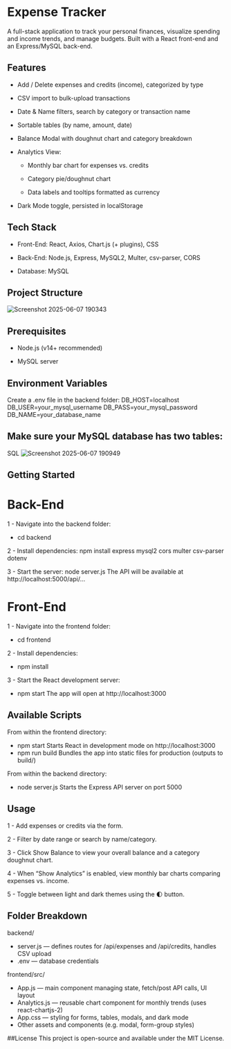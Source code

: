 # Expense Tracker
A full-stack application to track your personal finances, visualize spending and income trends, and manage budgets. Built with a React front-end and an Express/MySQL back-end.

## Features
* Add / Delete expenses and credits (income), categorized by type

* CSV import to bulk-upload transactions

* Date & Name filters, search by category or transaction name

* Sortable tables (by name, amount, date)

* Balance Modal with doughnut chart and category breakdown

* Analytics View:

  * Monthly bar chart for expenses vs. credits

  * Category pie/doughnut chart

  * Data labels and tooltips formatted as currency

* Dark Mode toggle, persisted in localStorage

## Tech Stack
* Front-End: React, Axios, Chart.js (+ plugins), CSS

* Back-End: Node.js, Express, MySQL2, Multer, csv-parser, CORS

* Database: MySQL

## Project Structure
![Screenshot 2025-06-07 190343](https://github.com/user-attachments/assets/668c4bc0-63c8-46b4-a53c-b929fcca2ddf)

## Prerequisites
* Node.js (v14+ recommended)

* MySQL server

## Environment Variables
Create a .env file in the backend folder:
DB_HOST=localhost
DB_USER=your_mysql_username
DB_PASS=your_mysql_password
DB_NAME=your_database_name

## Make sure your MySQL database has two tables:
SQL
![Screenshot 2025-06-07 190949](https://github.com/user-attachments/assets/1f548d76-396d-4e83-a2f4-d9a47d01835b)


## Getting Started

# Back-End
1 - Navigate into the backend folder:
* cd backend

2 - Install dependencies:
npm install express mysql2 cors multer csv-parser dotenv

3 - Start the server:
node server.js
The API will be available at http://localhost:5000/api/...


# Front-End
1 - Navigate into the frontend folder:
* cd frontend

2 - Install dependencies:
* npm install

3 - Start the React development server:
* npm start
The app will open at http://localhost:3000


## Available Scripts
From within the frontend directory:
* npm start
  Starts React in development mode on http://localhost:3000
* npm run build
  Bundles the app into static files for production (outputs to build/)
  
From within the backend directory:
* node server.js
  Starts the Express API server on port 5000


## Usage
1 - Add expenses or credits via the form.

2 - Filter by date range or search by name/category.

3 - Click Show Balance to view your overall balance and a category doughnut chart.

4 - When “Show Analytics” is enabled, view monthly bar charts comparing expenses vs. income.

5 - Toggle between light and dark themes using the 🌓 button.


## Folder Breakdown
backend/
* server.js — defines routes for /api/expenses and /api/credits, handles CSV upload
* .env — database credentials

frontend/src/
* App.js — main component managing state, fetch/post API calls, UI layout
* Analytics.js — reusable chart component for monthly trends (uses react-chartjs-2)
* App.css — styling for forms, tables, modals, and dark mode
* Other assets and components (e.g. modal, form-group styles)

##License
This project is open-source and available under the MIT License.
